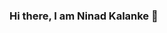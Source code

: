 ### Hi there, I am Ninad Kalanke 👋

<!--
**ninad-0408/ninad-0408** is a ✨ _special_ ✨ repository because its `README.md` (this file) appears on your GitHub profile.

Here are some ideas to get you started:

- 🔭 I’m currently working on ... Something Secret Project.
- 🌱 I’m currently learning ...React.js
- 👯 I’m looking to collaborate on ...Node.js
- 🤔 I’m looking for help with ...AWS
- 💬 Ask me about ...MERN and C++
- 📫 How to reach me: ...[ninadkalanke@gmail.com]
- 😄 Pronouns: ...
- ⚡ Fun fact: ...
-->
